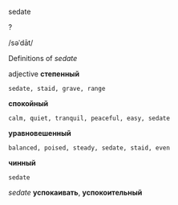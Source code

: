 sedate

?

/səˈdāt/

Definitions of _sedate_

adjective
**степенный**

    sedate, staid, grave, range
**спокойный**

    calm, quiet, tranquil, peaceful, easy, sedate
**уравновешенный**

    balanced, poised, steady, sedate, staid, even
**чинный**

    sedate

_sedate_
**успокаивать**, **успокоительный**